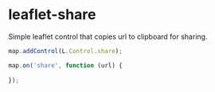 # leaflet-share
Simple leaflet control that copies url to clipboard for sharing.

```js
map.addControl(L.Control.share);

map.on('share', function (url) {
    
});

```
